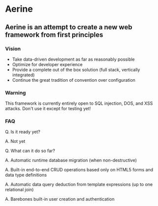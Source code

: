 # Aerine

## Aerine is an attempt to create a new web framework from first principles

### Vision

* Take data-driven development as far as reasonably possible
* Optimize for developer experience
* Provide a complete out of the box solution (full stack, vertically integrated)
* Continue the great tradition of convention over configuration

### Warning

This framework is currently entirely open to SQL injection, DOS, and XSS attacks. Don't use it except for testing yet!

### FAQ

Q. Is it ready yet?

A. Not yet

Q. What can it do so far?

A. Automatic runtime database migration (when non-destructive)

A. Built-in end-to-end CRUD operations based only on HTML5 forms and data type definitions

A. Automatic data query deduction from template expressions (up to one relational join)

A. Barebones built-in user creation and authentication
